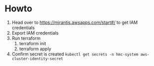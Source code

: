 # Howto

1. Head over to https://mirantis.awsapps.com/start#/ to get IAM credentials
1. Export IAM credentials
1. Run terraform
   1. terraform init
   1. terraform apply
1. Confirm secret is created `kubectl get secrets -n hmc-system aws-cluster-identity-secret`
